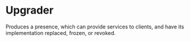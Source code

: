# Upgrader

Produces a presence, which can provide services to clients, and have its implementation replaced, frozen, or revoked.
